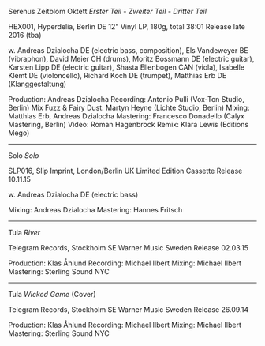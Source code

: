Serenus Zeitblom Oktett
*Erster Teil - Zweiter Teil - Dritter Teil*

HEX001, Hyperdelia, Berlin DE
12" Vinyl LP, 180g, total 38:01
Release late 2016 (tba)

w. Andreas Dzialocha DE (electric bass, composition), Els Vandeweyer BE (vibraphon), David Meier CH (drums), Moritz Bossmann DE (electric guitar), Karsten Lipp DE (electric guitar), Shasta Ellenbogen CAN (viola), Isabelle Klemt DE (violoncello), Richard Koch DE (trumpet), Matthias Erb DE (Klanggestaltung)

Production: Andreas Dzialocha
Recording: Antonio Pulli (Vox-Ton Studio, Berlin)
Mix Fuzz & Fairy Dust: Martyn Heyne (Lichte Studio, Berlin)
Mixing: Matthias Erb, Andreas Dzialocha
Mastering: Francesco Donadello (Calyx Mastering, Berlin)
Video: Roman Hagenbrock
Remix: Klara Lewis (Editions Mego)

---

Solo
*Solo*

SLP016, Slip Imprint, London/Berlin UK
Limited Edition Cassette
Release 10.11.15

w. Andreas Dzialocha DE (electric bass)

Mixing: Andreas Dzialocha
Mastering: Hannes Fritsch

---

Tula
*River*

Telegram Records, Stockholm SE
Warner Music Sweden
Release 02.03.15

Production: Klas Åhlund
Recording: Michael Ilbert
Mixing: Michael Ilbert
Mastering: Sterling Sound NYC

---

Tula
*Wicked Game* (Cover)

Telegram Records, Stockholm SE
Warner Music Sweden
Release 26.09.14

Production: Klas Åhlund
Recording: Michael Ilbert
Mixing: Michael Ilbert
Mastering: Sterling Sound NYC

